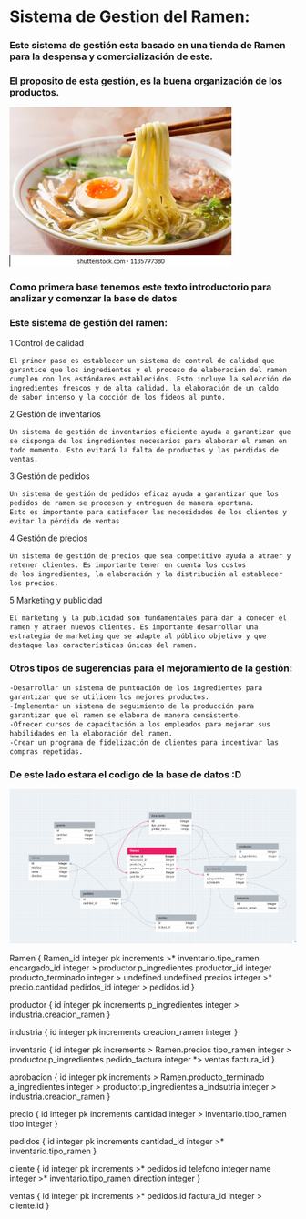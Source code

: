 # Sistema de Gestion del Ramen:

### Este sistema de gestión esta basado en una tienda de Ramen para la despensa y comercialización de este.

### El proposito de esta gestión, es la buena organización de los productos.

![Imagen Ramen](image.png)

### Como primera base tenemos este texto introductorio para analizar y comenzar la base de datos

### Este sistema de gestión del ramen:

1 Control de calidad

    El primer paso es establecer un sistema de control de calidad que garantice que los ingredientes y el proceso de elaboración del ramen 
    cumplen con los estándares establecidos. Esto incluye la selección de ingredientes frescos y de alta calidad, la elaboración de un caldo 
    de sabor intenso y la cocción de los fideos al punto.

2 Gestión de inventarios

    Un sistema de gestión de inventarios eficiente ayuda a garantizar que se disponga de los ingredientes necesarios para elaborar el ramen en
    todo momento. Esto evitará la falta de productos y las pérdidas de ventas.

3 Gestión de pedidos

    Un sistema de gestión de pedidos eficaz ayuda a garantizar que los pedidos de ramen se procesen y entreguen de manera oportuna. 
    Esto es importante para satisfacer las necesidades de los clientes y evitar la pérdida de ventas.

4 Gestión de precios

    Un sistema de gestión de precios que sea competitivo ayuda a atraer y retener clientes. Es importante tener en cuenta los costos 
    de los ingredientes, la elaboración y la distribución al establecer los precios.

5 Marketing y publicidad

    El marketing y la publicidad son fundamentales para dar a conocer el ramen y atraer nuevos clientes. Es importante desarrollar una
    estrategia de marketing que se adapte al público objetivo y que destaque las características únicas del ramen.




### Otros tipos de sugerencias para el mejoramiento de la gestión:


	-Desarrollar un sistema de puntuación de los ingredientes para garantizar que se utilicen los mejores productos.
	-Implementar un sistema de seguimiento de la producción para garantizar que el ramen se elabora de manera consistente.
	-Ofrecer cursos de capacitación a los empleados para mejorar sus habilidades en la elaboración del ramen.
	-Crear un programa de fidelización de clientes para incentivar las compras repetidas.




### De este lado estara el codigo de la base de datos :D

![base de dattos](image-1.png)

Ramen {
	Ramen_id integer pk increments >* inventario.tipo_ramen
	encargado_id integer *>* productor.p_ingredientes
	productor_id integer
	producto_terminado integer > undefined.undefined
	precios integer >* precio.cantidad
	pedidos_id integer *>* pedidos.id
}

productor {
	id integer pk increments
	p_ingredientes integer *>* industria.creacion_ramen
}

industria {
	id integer pk increments
	creacion_ramen integer
}

inventario {
	id integer pk increments *>* Ramen.precios
	tipo_ramen integer *>* productor.p_ingredientes
	pedido_factura integer *> ventas.factura_id
}

aprobacion {
	id integer pk increments *>* Ramen.producto_terminado
	a_ingredientes integer *>* productor.p_ingredientes
	a_indsutria integer *>* industria.creacion_ramen
}

precio {
	id integer pk increments
	cantidad integer *>* inventario.tipo_ramen
	tipo integer
}

pedidos {
	id integer pk increments
	cantidad_id integer >* inventario.tipo_ramen
}

cliente {
	id integer pk increments >* pedidos.id
	telefono integer
	name integer >* inventario.tipo_ramen
	direction integer
}

ventas {
	id integer pk increments >* pedidos.id
	factura_id integer > cliente.id
}

